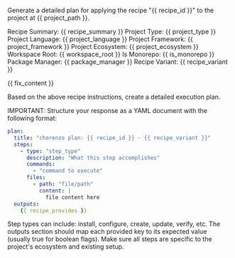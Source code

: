 Generate a detailed plan for applying the recipe "{{ recipe_id }}" to the project at {{ project_path }}.

Recipe Summary: {{ recipe_summary }}
Project Type: {{ project_type }}
Project Language: {{ project_language }}
Project Framework: {{ project_framework }}
Project Ecosystem: {{ project_ecosystem }}
Workspace Root: {{ workspace_root }}
Is Monorepo: {{ is_monorepo }}
Package Manager: {{ package_manager }}
Recipe Variant: {{ recipe_variant }}

{{ fix_content }}

Based on the above recipe instructions, create a detailed execution plan.

IMPORTANT: Structure your response as a YAML document with the following format:

```yaml
plan:
  title: "chorenzo plan: {{ recipe_id }} · {{ recipe_variant }}"
  steps:
    - type: "step_type"
      description: "What this step accomplishes"
      commands:
        - "command to execute"
      files:
        - path: "file/path"
          content: |
            file content here
  outputs:
    {{ recipe_provides }}
```

Step types can include: install, configure, create, update, verify, etc.
The outputs section should map each provided key to its expected value (usually true for boolean flags).
Make sure all steps are specific to the project's ecosystem and existing setup.